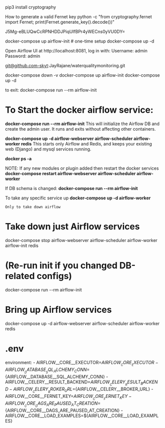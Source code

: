 pip3 install cryptography

How to generate a valid Fernet key
python -c "from cryptography.fernet import Fernet; print(Fernet.generate_key().decode())"

J5Mg-eBLUQwCcRPNHDDJPiqUlfBPr4yWECns0yVU0DY=


docker-compose up airflow-init  # one-time setup
docker-compose up -d

Open Airflow UI at http://localhost:8081, log in with:
Username: admin
Password: admin

git@github.com-skyt:JayRajane/waterqualitymonitoring.git

docker-compose down -v
docker-compose up airflow-init
docker-compose up -d

to exit: docker-compose run --rm airflow-init

# To Start the docker airflow service:
**docker-compose run --rm airflow-init**
This will initialize the Airflow DB and create the admin user.
It runs and exits without affecting other containers.

**docker-compose up -d airflow-webserver airflow-scheduler airflow-worker redis**
This starts only Airflow and Redis, and keeps your existing web (Django) and mysql services running.

**docker ps -a**

NOTE: If any new modules or plugin added then restart the docker services
**docker-compose restart airflow-webserver airflow-scheduler airflow-worker**

If DB schema is changed:
**docker-compose run --rm airflow-init**

To take any specific service up
**docker-compose up -d airflow-worker**

`Only to take down airflow`

# Take down just Airflow services
docker-compose stop airflow-webserver airflow-scheduler airflow-worker airflow-init redis

# (Re-run init if you changed DB-related configs)
docker-compose run --rm airflow-init

# Bring up Airflow services
docker-compose up -d airflow-webserver airflow-scheduler airflow-worker redis

# .env
environment:
      - AIRFLOW__CORE__EXECUTOR=${AIRFLOW__CORE__EXECUTOR}
      - AIRFLOW__DATABASE__SQL_ALCHEMY_CONN=${AIRFLOW__DATABASE__SQL_ALCHEMY_CONN}
      - AIRFLOW__CELERY__RESULT_BACKEND=${AIRFLOW__CELERY__RESULT_BACKEND}
      - AIRFLOW__CELERY__BROKER_URL=${AIRFLOW__CELERY__BROKER_URL}
      - AIRFLOW__CORE__FERNET_KEY=${AIRFLOW__CORE__FERNET_KEY}
      - AIRFLOW__CORE__DAGS_ARE_PAUSED_AT_CREATION=${AIRFLOW__CORE__DAGS_ARE_PAUSED_AT_CREATION}
      - AIRFLOW__CORE__LOAD_EXAMPLES=${AIRFLOW__CORE__LOAD_EXAMPLES}